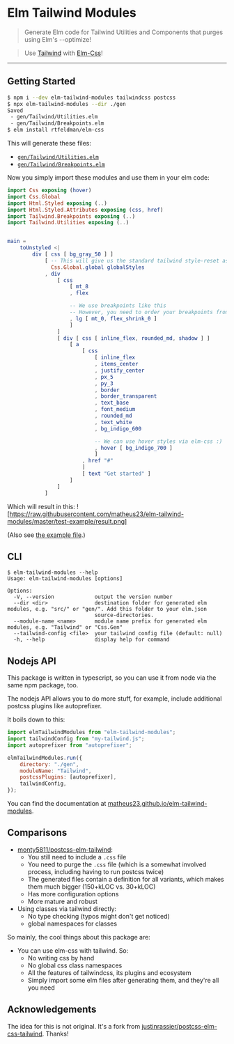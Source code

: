 # Elm Tailwind Modules

> Generate Elm code for Tailwind Utilities and Components that purges using Elm's --optimize!

> Use [Tailwind](https://tailwindcss.com/) with [Elm-Css](https://github.com/rtfeldman/elm-css)!

---

## Getting Started

```sh
$ npm i --dev elm-tailwind-modules tailwindcss postcss
$ npx elm-tailwind-modules --dir ./gen
Saved
 - gen/Tailwind/Utilities.elm
 - gen/Tailwind/Breakpoints.elm
$ elm install rtfeldman/elm-css
```

This will generate these files:
* [`gen/Tailwind/Utilities.elm`](https://github.com/matheus23/elm-tailwind-modules/blob/master/docs/example/Tailwind/Utilities.elm)
* [`gen/Tailwind/Breakpoints.elm`](https://github.com/matheus23/elm-tailwind-modules/blob/master/docs/example/Tailwind/Breakpoints.elm)

Now you simply import these modules and use them in your elm code:

```elm
import Css exposing (hover)
import Css.Global
import Html.Styled exposing (..)
import Html.Styled.Attributes exposing (css, href)
import Tailwind.Breakpoints exposing (..)
import Tailwind.Utilities exposing (..)


main =
    toUnstyled <|
        div [ css [ bg_gray_50 ] ]
            [ -- This will give us the standard tailwind style-reset as well as the fonts
              Css.Global.global globalStyles
            , div
                [ css
                    [ mt_8
                    , flex

                    -- We use breakpoints like this
                    -- However, you need to order your breakpoints from hight to low :/
                    , lg [ mt_0, flex_shrink_0 ]
                    ]
                ]
                [ div [ css [ inline_flex, rounded_md, shadow ] ]
                    [ a
                        [ css
                            [ inline_flex
                            , items_center
                            , justify_center
                            , px_5
                            , py_3
                            , border
                            , border_transparent
                            , text_base
                            , font_medium
                            , rounded_md
                            , text_white
                            , bg_indigo_600

                            -- We can use hover styles via elm-css :)
                            , hover [ bg_indigo_700 ]
                            ]
                        , href "#"
                        ]
                        [ text "Get started" ]
                    ]
                ]
            ]
```
Which will result in this:
![https://raw.githubusercontent.com/matheus23/elm-tailwind-modules/master/test-example/result.png]

(Also see [the example file](https://github.com/matheus23/elm-tailwind-modules/blob/master/test-example/src/Main.elm).)


## CLI

```
$ elm-tailwind-modules --help
Usage: elm-tailwind-modules [options]

Options:
  -V, --version             output the version number
  --dir <dir>               destination folder for generated elm modules, e.g. "src/" or "gen/". Add this folder to your elm.json
                            source-directories.
  --module-name <name>      module name prefix for generated elm modules, e.g. "Tailwind" or "Css.Gen"
  --tailwind-config <file>  your tailwind config file (default: null)
  -h, --help                display help for command
```

## Nodejs API

This package is written in typescript, so you can use it from node via the same npm package, too.

The nodejs API allows you to do more stuff, for example, include additional postcss plugins like autoprefixer.

It boils down to this:
```js
import elmTailwindModules from "elm-tailwind-modules";
import tailwindConfig from "my-tailwind.js";
import autoprefixer from "autoprefixer";

elmTailwindModules.run({
    directory: "./gen",
    moduleName: "Tailwind",
    postcssPlugins: [autoprefixer],
    tailwindConfig,
});
```

You can find the documentation at [matheus23.github.io/elm-tailwind-modules](https://matheus23.github.io/elm-tailwind-modules/modules.html#run).

## Comparisons

* [monty5811/postcss-elm-tailwind](https://github.com/monty5811/postcss-elm-tailwind):
  - You still need to include a `.css` file
  - You need to purge the `.css` file (which is a somewhat involved process, including having to run postcss twice)
  - The generated files contain a definition for all variants, which makes them much bigger (150+kLOC vs. 30+kLOC)
  - Has more configuration options
  - More mature and robust
* Using classes via tailwind directly:
  - No type checking (typos might don't get noticed)
  - global namespaces for classes

So mainly, the cool things about this package are:
* You can use elm-css with tailwind. So:
  - No writing css by hand
  - No global css class namespaces
  - All the features of tailwindcss, its plugins and ecosystem
  - Simply import some elm files after generating them, and they're all you need

## Acknowledgements

The idea for this is not original. It's a fork from [justinrassier/postcss-elm-css-tailwind](https://github.com/justinrassier/postcss-elm-css-tailwind). Thanks!
